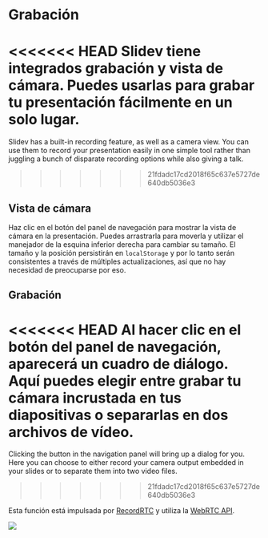# Grabación

<<<<<<< HEAD
Slidev tiene integrados grabación y vista de cámara. Puedes usarlas para grabar tu presentación fácilmente en un solo lugar.
=======
Slidev has a built-in recording feature, as well as a camera view. You can use them to record your presentation easily in one simple tool rather than juggling a bunch of disparate recording options while also giving a talk.
>>>>>>> 21fdadc17cd2018f65c637e5727de640db5036e3

## Vista de cámara

Haz clic en el botón <carbon-user-avatar class="inline-icon-btn"/> del panel de navegación para mostrar la vista de cámara en la presentación. Puedes arrastrarla para moverla y utilizar el manejador de la esquina inferior derecha para cambiar su tamaño. El tamaño y la posición persistirán en `localStorage` y por lo tanto serán consistentes a través de múltiples actualizaciones, así que no hay necesidad de preocuparse por eso.

<TheTweet id="1395006771027120133" />

## Grabación

<<<<<<< HEAD
Al hacer clic en el botón <carbon-video class="inline-icon-btn"/> del panel de navegación, aparecerá un cuadro de diálogo. Aquí puedes elegir entre grabar tu cámara incrustada en tus diapositivas o separarlas en dos archivos de vídeo.
=======
Clicking the <carbon-video class="inline-icon-btn"/> button in the navigation panel will bring up a dialog for you. Here you can choose to either record your camera output embedded in your slides or to separate them into two video files.
>>>>>>> 21fdadc17cd2018f65c637e5727de640db5036e3

Esta función está impulsada por [RecordRTC](https://github.com/muaz-khan/RecordRTC) y utiliza la [WebRTC API](https://webrtc.org/).

![](/screenshots/recording.png)
